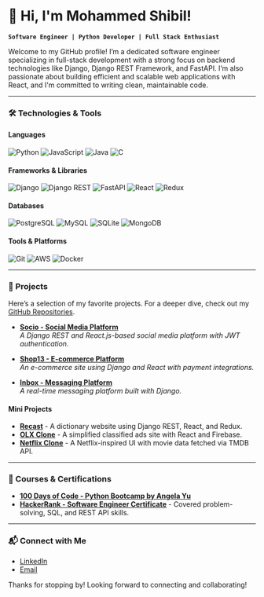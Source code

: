 # 👋 Hi, I'm Mohammed Shibil! 
**`Software Engineer | Python Developer | Full Stack Enthusiast`**

Welcome to my GitHub profile! I’m a dedicated software engineer specializing in full-stack development with a strong focus on backend technologies like Django, Django REST Framework, and FastAPI. I’m also passionate about building efficient and scalable web applications with React, and I'm committed to writing clean, maintainable code. 

---

### 🛠️ Technologies & Tools

#### Languages
![Python](https://img.shields.io/badge/Python-3776AB?style=for-the-badge&logo=python&logoColor=white)
![JavaScript](https://img.shields.io/badge/JavaScript-F7DF1E?style=for-the-badge&logo=javascript&logoColor=black)
![Java](https://img.shields.io/badge/Java-007396?style=for-the-badge&logo=java&logoColor=white)
![C](https://img.shields.io/badge/C-00599C?style=for-the-badge&logo=c&logoColor=white)

#### Frameworks & Libraries
![Django](https://img.shields.io/badge/Django-092E20?style=for-the-badge&logo=django&logoColor=white)
![Django REST](https://img.shields.io/badge/Django%20REST-ff1709?style=for-the-badge&logo=django&logoColor=white&labelColor=gray)
![FastAPI](https://img.shields.io/badge/FastAPI-009688?style=for-the-badge&logo=fastapi&logoColor=white)
![React](https://img.shields.io/badge/React-61DAFB?style=for-the-badge&logo=react&logoColor=black)
![Redux](https://img.shields.io/badge/Redux-764ABC?style=for-the-badge&logo=redux&logoColor=white)

#### Databases
![PostgreSQL](https://img.shields.io/badge/PostgreSQL-336791?style=for-the-badge&logo=postgresql&logoColor=white)
![MySQL](https://img.shields.io/badge/MySQL-4479A1?style=for-the-badge&logo=mysql&logoColor=white)
![SQLite](https://img.shields.io/badge/SQLite-003B57?style=for-the-badge&logo=sqlite&logoColor=white)
![MongoDB](https://img.shields.io/badge/MongoDB-4EA94B?style=for-the-badge&logo=mongodb&logoColor=white)

#### Tools & Platforms
![Git](https://img.shields.io/badge/Git-F05032?style=for-the-badge&logo=git&logoColor=white)
![AWS](https://img.shields.io/badge/AWS-232F3E?style=for-the-badge&logo=amazon-aws&logoColor=white)
![Docker](https://img.shields.io/badge/Docker-2496ED?style=for-the-badge&logo=docker&logoColor=white)

---

### 🚀 Projects

Here’s a selection of my favorite projects. For a deeper dive, check out my [GitHub Repositories](https://github.com/yourgithubprofile).

- **[Socio - Social Media Platform](https://github.com/yourgithubprofile/socio)**  
  *A Django REST and React.js-based social media platform with JWT authentication.*

- **[Shop13 - E-commerce Platform](https://github.com/yourgithubprofile/shop13)**  
  *An e-commerce site using Django and React with payment integrations.*

- **[Inbox - Messaging Platform](https://github.com/yourgithubprofile/inbox)**  
  *A real-time messaging platform built with Django.*

#### Mini Projects
- **[Recast](https://github.com/yourgithubprofile/recast)** - A dictionary website using Django REST, React, and Redux.
- **[OLX Clone](https://github.com/yourgithubprofile/olx-clone)** - A simplified classified ads site with React and Firebase.
- **[Netflix Clone](https://github.com/yourgithubprofile/netflix-clone)** - A Netflix-inspired UI with movie data fetched via TMDB API.

---

### 📜 Courses & Certifications

- **[100 Days of Code - Python Bootcamp by Angela Yu](https://www.udemy.com/certificate/UC-7f76b69a-5207-4923-84e7-add8be921d62/)**  
- **[HackerRank - Software Engineer Certificate](https://www.hackerrank.com/certificates/b8728f1f8079)** - Covered problem-solving, SQL, and REST API skills.

---
### 📬 Connect with Me

- [LinkedIn](https://www.linkedin.com/in/mohdshibilk13)
- [Email](mailto:mhdshibilk13@gmail.com)

Thanks for stopping by! Looking forward to connecting and collaborating!
